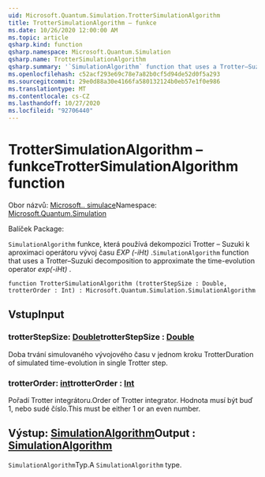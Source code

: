 ```yaml
---
uid: Microsoft.Quantum.Simulation.TrotterSimulationAlgorithm
title: TrotterSimulationAlgorithm – funkce
ms.date: 10/26/2020 12:00:00 AM
ms.topic: article
qsharp.kind: function
qsharp.namespace: Microsoft.Quantum.Simulation
qsharp.name: TrotterSimulationAlgorithm
qsharp.summary: '`SimulationAlgorithm` function that uses a Trotter–Suzuki decomposition to approximate the time-evolution operator _exp(-iHt)_.'
ms.openlocfilehash: c52acf293e69c78e7a82b0cf5d94de52d0f5a293
ms.sourcegitcommit: 29e0d88a30e4166fa580132124b0eb57e1f0e986
ms.translationtype: MT
ms.contentlocale: cs-CZ
ms.lasthandoff: 10/27/2020
ms.locfileid: "92706440"
---
```

# <a name="trottersimulationalgorithm-function"></a><span data-ttu-id="2ccc2-102">TrotterSimulationAlgorithm – funkce</span><span class="sxs-lookup"><span data-stu-id="2ccc2-102">TrotterSimulationAlgorithm function</span></span>

<span data-ttu-id="2ccc2-103">Obor názvů: [Microsoft.. simulace](xref:Microsoft.Quantum.Simulation)</span><span class="sxs-lookup"><span data-stu-id="2ccc2-103">Namespace: [Microsoft.Quantum.Simulation](xref:Microsoft.Quantum.Simulation)</span></span>

<span data-ttu-id="2ccc2-104">Balíček [](https://nuget.org/packages/)</span><span class="sxs-lookup"><span data-stu-id="2ccc2-104">Package: [](https://nuget.org/packages/)</span></span>


<span data-ttu-id="2ccc2-105">`SimulationAlgorithm` funkce, která používá dekompozici Trotter – Suzuki k aproximaci operátoru vývoj času _EXP (-iHt)_ .</span><span class="sxs-lookup"><span data-stu-id="2ccc2-105">`SimulationAlgorithm` function that uses a Trotter–Suzuki decomposition to approximate the time-evolution operator _exp(-iHt)_ .</span></span>

```qsharp
function TrotterSimulationAlgorithm (trotterStepSize : Double, trotterOrder : Int) : Microsoft.Quantum.Simulation.SimulationAlgorithm
```


## <a name="input"></a><span data-ttu-id="2ccc2-106">Vstup</span><span class="sxs-lookup"><span data-stu-id="2ccc2-106">Input</span></span>

### <a name="trotterstepsize--double"></a><span data-ttu-id="2ccc2-107">trotterStepSize: [Double](xref:microsoft.quantum.lang-ref.double)</span><span class="sxs-lookup"><span data-stu-id="2ccc2-107">trotterStepSize : [Double](xref:microsoft.quantum.lang-ref.double)</span></span>

<span data-ttu-id="2ccc2-108">Doba trvání simulovaného vývojového času v jednom kroku Trotter</span><span class="sxs-lookup"><span data-stu-id="2ccc2-108">Duration of simulated time-evolution in single Trotter step.</span></span>


### <a name="trotterorder--int"></a><span data-ttu-id="2ccc2-109">trotterOrder: [int](xref:microsoft.quantum.lang-ref.int)</span><span class="sxs-lookup"><span data-stu-id="2ccc2-109">trotterOrder : [Int](xref:microsoft.quantum.lang-ref.int)</span></span>

<span data-ttu-id="2ccc2-110">Pořadí Trotter integrátoru.</span><span class="sxs-lookup"><span data-stu-id="2ccc2-110">Order of Trotter integrator.</span></span> <span data-ttu-id="2ccc2-111">Hodnota musí být buď 1, nebo sudé číslo.</span><span class="sxs-lookup"><span data-stu-id="2ccc2-111">This must be either 1 or an even number.</span></span>



## <a name="output--simulationalgorithm"></a><span data-ttu-id="2ccc2-112">Výstup: [SimulationAlgorithm](xref:Microsoft.Quantum.Simulation.SimulationAlgorithm)</span><span class="sxs-lookup"><span data-stu-id="2ccc2-112">Output : [SimulationAlgorithm](xref:Microsoft.Quantum.Simulation.SimulationAlgorithm)</span></span>

<span data-ttu-id="2ccc2-113">`SimulationAlgorithm`Typ.</span><span class="sxs-lookup"><span data-stu-id="2ccc2-113">A `SimulationAlgorithm` type.</span></span>